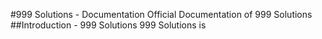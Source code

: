 #999 Solutions - Documentation
Official Documentation of 999 Solutions
##Introduction - 999 Solutions
999 Solutions is 
